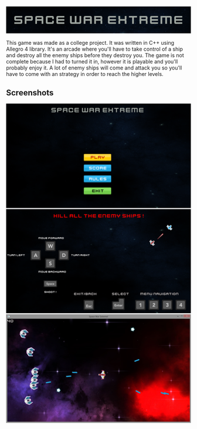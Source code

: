<p align="center">
  <img src="https://github.com/AleKiller21/Space-War-Extreme/blob/master/website/SpaceWarExtreme/web_logo.png" />
</p>

This game was made as a college project. It was written in C++ using Allegro 4 library. It's an arcade where you'll have to take control of a ship and destroy all the enemy ships before they destroy you. The game is not complete because I had to turned it in, however it is playable and you'll probably enjoy it. A lot of enemy ships will come and attack you so you'll have to come with an strategy in order to reach the higher levels.

## Screenshots
![ScreenShot](https://github.com/AleKiller21/Space-War-Extreme/blob/master/assets/MainMenu/Main_menu.png)
![ScreenShot](https://github.com/AleKiller21/Space-War-Extreme/blob/master/assets/MainMenu/Instructions.png)
![ScreenShot](https://github.com/AleKiller21/Space-War-Extreme/blob/master/website/SpaceWarExtreme/Gameplay.png)
